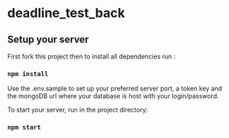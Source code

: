 # deadline_test_back

## Setup your server

First fork this project then to install all dependencies run :
### `npm install`

Use the .env.sample to set up your preferred server port, a token key and the mongoDB url where your database is host with your login/password.



To start your server, run in the project directory:

### `npm start`
